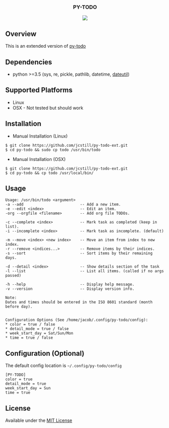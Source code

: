 <div align="center">
<h3>PY-TODO</h3>
<img src="https://raw.githubusercontent.com/jcstill/py-todo-ext/master/.meta/screenshot.png">

</div>

## Overview
This is an extended version of [py-todo](https://github.com/aesophor/py-todo)

## Dependencies
* python >=3.5 (sys, re, pickle, pathlib, datetime, [dateutil](https://dateutil.readthedocs.io/en/stable))

## Supported Platforms
* Linux
* OSX - Not tested but should work

## Installation
* Manual Installation (Linux)
```
$ git clone https://github.com/jcstill/py-todo-ext.git
$ cd py-todo && sudo cp todo /usr/bin/todo
```

* Manual Installation (OSX)
```
$ git clone https://github.com/jcstill/py-todo-ext.git
$ cd py-todo && cp todo /usr/local/bin/
```

## Usage
```
Usage: /usr/bin/todo <argument>
-a --add                         -- Add a new item.
-e --edit <index>                -- Edit an item.
-org --orgfile <filename>        -- Add org file TODOs.

-c --complete <index>            -- Mark task as completed (keep in list).
-i --incomplete <index>          -- Mark task as incomplete. (default)

-m --move <index> <new index>    -- Move an item from index to new index.
-r --remove <indices...>         -- Remove items by their indices.
-s --sort                        -- Sort items by their remaining days.

-d --detail <index>              -- Show details section of the task
-l --list                        -- List all items. (called if no args passed)

-h --help                        -- Display help message.
-v --version                     -- Display version info.

Note:
Dates and times should be entered in the ISO 8601 standard (month before day).


Configuration Options (See /home/jacob/.config/py-todo/config):
* color = true / false
* detail_mode = true / false
* week_start_day = Sat/Sun/Mon
* time = true / false

```

## Configuration (Optional)
The default config location is `~/.config/py-todo/config`

```
[PY-TODO]
color = true
detail_mode = true
week_start_day = Sun
time = true
```
## License
Available under the [MIT License](https://github.com/aesophor/py-todo/blob/master/LICENSE)
